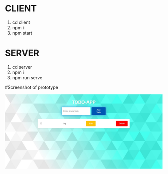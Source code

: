# CLIENT
1. cd client
2. npm i
3. npm start

# SERVER
1. cd server
2. npm i
3. npm run serve

#Screenshot of prototype

![Screenshot](1.jpg)

